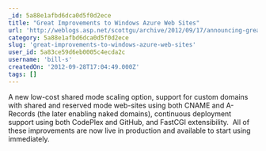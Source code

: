 ```yaml
---
_id: 5a88e1afbd6dca0d5f0d2ece
title: "Great Improvements to Windows Azure Web Sites"
url: 'http://weblogs.asp.net/scottgu/archive/2012/09/17/announcing-great-improvements-to-windows-azure-web-sites.aspx'
category: 5a88e1afbd6dca0d5f0d2ece
slug: 'great-improvements-to-windows-azure-web-sites'
user_id: 5a83ce59d6eb0005c4ecda2c
username: 'bill-s'
createdOn: '2012-09-28T17:04:49.000Z'
tags: []
---
```


A new low-cost shared mode scaling option, support for custom domains with shared and reserved mode web-sites using both CNAME and A-Records (the later enabling naked domains), continuous deployment support using both CodePlex and GitHub, and FastCGI extensibility.  All of these improvements are now live in production and available to start using immediately.
